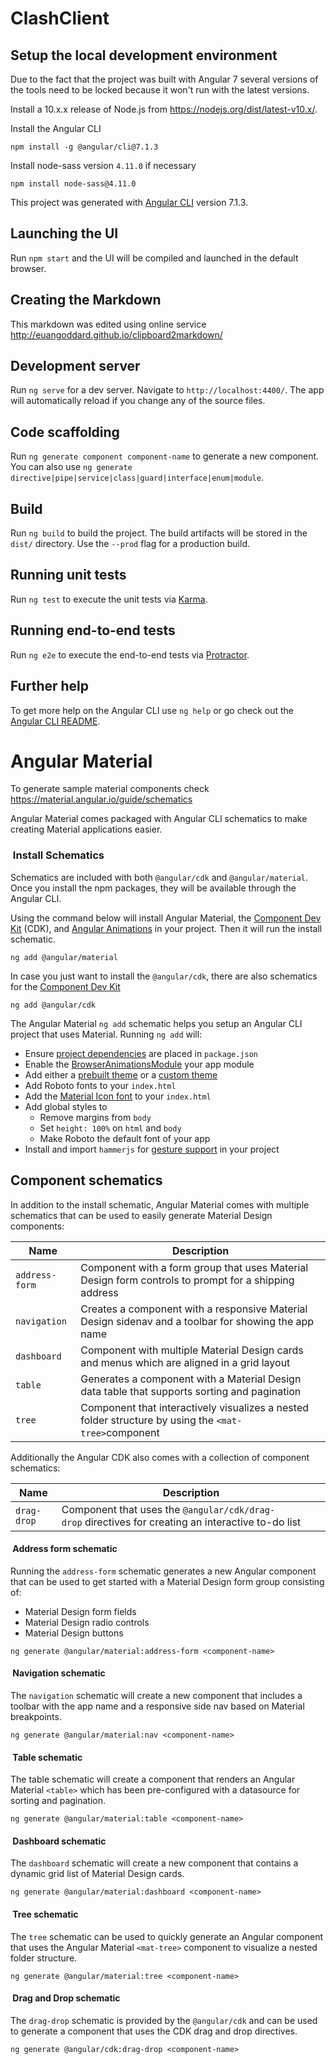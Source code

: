 # ClashClient

## Setup the local development environment

Due to the fact that the project was built with Angular 7 several versions of the tools need to be locked because it won't run with the latest versions.

Install a 10.x.x release of Node.js from https://nodejs.org/dist/latest-v10.x/.

Install the Angular CLI

```
npm install -g @angular/cli@7.1.3
```

Install node-sass version `4.11.0` if necessary
```
npm install node-sass@4.11.0
```

This project was generated with [Angular CLI](https://github.com/angular/angular-cli) version 7.1.3.

## Launching the UI

Run `npm start` and the UI will be compiled and launched in the default browser.

## Creating the Markdown

This markdown was edited using online service http://euangoddard.github.io/clipboard2markdown/

## Development server

Run `ng serve` for a dev server. Navigate to `http://localhost:4400/`. The app will automatically reload if you change any of the source files.

## Code scaffolding

Run `ng generate component component-name` to generate a new component. You can also use `ng generate directive|pipe|service|class|guard|interface|enum|module`.

## Build

Run `ng build` to build the project. The build artifacts will be stored in the `dist/` directory. Use the `--prod` flag for a production build.

## Running unit tests

Run `ng test` to execute the unit tests via [Karma](https://karma-runner.github.io).

## Running end-to-end tests

Run `ng e2e` to execute the end-to-end tests via [Protractor](http://www.protractortest.org/).

## Further help

To get more help on the Angular CLI use `ng help` or go check out the [Angular CLI README](https://github.com/angular/angular-cli/blob/master/README.md).

# Angular Material
To generate sample material components check https://material.angular.io/guide/schematics

Angular Material comes packaged with Angular CLI schematics to make creating Material applications easier.

### [](https://material.angular.io/guide/schematics#install-schematics "Link to this heading") Install Schematics

Schematics are included with both `@angular/cdk` and `@angular/material`. Once you install the npm packages, they will be available through the Angular CLI.

Using the command below will install Angular Material, the [Component Dev Kit](https://material.angular.io/cdk) (CDK), and [Angular Animations](https://angular.io/guide/animations) in your project. Then it will run the install schematic.

```
ng add @angular/material
```

In case you just want to install the `@angular/cdk`, there are also schematics for the [Component Dev Kit](https://material.angular.io/cdk)

```
ng add @angular/cdk
```

The Angular Material `ng add` schematic helps you setup an Angular CLI project that uses Material. Running `ng add` will:

-   Ensure [project dependencies](https://material.angular.io/guide/getting-started#step-1-install-angular-material-angular-cdk-and-angular-animations) are placed in `package.json`
-   Enable the [BrowserAnimationsModule](https://material.angular.io/guide/getting-started#step-2-configure-animations) your app module
-   Add either a [prebuilt theme](https://material.angular.io/guide/theming#using-a-pre-built-theme) or a [custom theme](https://material.angular.io/guide/theming#defining-a-custom-theme)
-   Add Roboto fonts to your `index.html`
-   Add the [Material Icon font](https://material.angular.io/guide/getting-started#step-6-optional-add-material-icons) to your `index.html`
-   Add global styles to
    -   Remove margins from `body`
    -   Set `height: 100%` on `html` and `body`
    -   Make Roboto the default font of your app
-   Install and import `hammerjs` for [gesture support](https://material.angular.io/guide/getting-started#step-5-gesture-support) in your project

Component schematics
--------------------

In addition to the install schematic, Angular Material comes with multiple schematics that can be used to easily generate Material Design components:

| Name | Description |
| --- | --- |
| `address-form` | Component with a form group that uses Material Design form controls to prompt for a shipping address |
| `navigation` | Creates a component with a responsive Material Design sidenav and a toolbar for showing the app name |
| `dashboard` | Component with multiple Material Design cards and menus which are aligned in a grid layout |
| `table` | Generates a component with a Material Design data table that supports sorting and pagination |
| `tree` | Component that interactively visualizes a nested folder structure by using the `<mat-tree>`component |

Additionally the Angular CDK also comes with a collection of component schematics:

| Name | Description |
| --- | --- |
| `drag-drop` | Component that uses the `@angular/cdk/drag-drop` directives for creating an interactive to-do list |

#### [](https://material.angular.io/guide/schematics#address-form-schematic "Link to this heading") Address form schematic

Running the `address-form` schematic generates a new Angular component that can be used to get started with a Material Design form group consisting of:

-   Material Design form fields
-   Material Design radio controls
-   Material Design buttons

```
ng generate @angular/material:address-form <component-name>
```

#### [](https://material.angular.io/guide/schematics#navigation-schematic "Link to this heading") Navigation schematic

The `navigation` schematic will create a new component that includes a toolbar with the app name and a responsive side nav based on Material breakpoints.

```
ng generate @angular/material:nav <component-name>
```

#### [](https://material.angular.io/guide/schematics#table-schematic "Link to this heading") Table schematic

The table schematic will create a component that renders an Angular Material `<table>` which has been pre-configured with a datasource for sorting and pagination.

```
ng generate @angular/material:table <component-name>
```

#### [](https://material.angular.io/guide/schematics#dashboard-schematic "Link to this heading") Dashboard schematic

The `dashboard` schematic will create a new component that contains a dynamic grid list of Material Design cards.

```
ng generate @angular/material:dashboard <component-name>
```

#### [](https://material.angular.io/guide/schematics#tree-schematic "Link to this heading") Tree schematic

The `tree` schematic can be used to quickly generate an Angular component that uses the Angular Material `<mat-tree>` component to visualize a nested folder structure.

```
ng generate @angular/material:tree <component-name>
```

#### [](https://material.angular.io/guide/schematics#drag-and-drop-schematic "Link to this heading") Drag and Drop schematic

The `drag-drop` schematic is provided by the `@angular/cdk` and can be used to generate a component that uses the CDK drag and drop directives.

```
ng generate @angular/cdk:drag-drop <component-name>
```